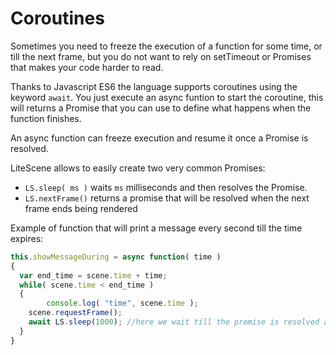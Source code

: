# Coroutines

Sometimes you need to freeze the execution of a function for some time, 
or till the next frame, but you do not want to rely on setTimeout or Promises that makes your code harder to read.

Thanks to Javascript ES6 the language supports coroutines using the keyword ```await```.
You just execute an async funtion to start the coroutine, this will returns a Promise that you can use to define what happens when the function finishes.

An async function can freeze execution and resume it once a Promise is resolved.

LiteScene allows to easily create two very common Promises:

- ```LS.sleep( ms )```  waits ```ms``` milliseconds and then resolves the Promise.
- ```LS.nextFrame()```  returns a promise that will be resolved when the next frame ends being rendered

Example of function that will print a message every second till the time expires:

```js
this.showMessageDuring = async function( time )
{
  var end_time = scene.time + time;
  while( scene.time < end_time )
  {
		console.log( "time", scene.time );
    scene.requestFrame();
  	await LS.sleep(1000); //here we wait till the promise is resolved after 1000 ms
  }
}
```
